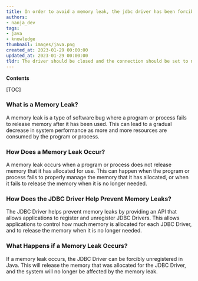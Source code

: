 ```yaml
---
title: In order to avoid a memory leak, the jdbc driver has been forcibly deregistered
authors:
- nanja_dev
tags:
- java
- knowledge
thumbnail: images/java.png
created_at: 2023-01-29 00:00:00
updated_at: 2023-01-29 00:00:00
tldr: The driver should be closed and the connection should be set to null when it is no longer needed.
---
```


**Contents**

[TOC]

### What is a Memory Leak?
A memory leak is a type of software bug where a program or process fails to release memory after it has been used. This can lead to a gradual decrease in system performance as more and more resources are consumed by the program or process.

### How Does a Memory Leak Occur?
A memory leak occurs when a program or process does not release memory that it has allocated for use. This can happen when the program or process fails to properly manage the memory that it has allocated, or when it fails to release the memory when it is no longer needed.

### How Does the JDBC Driver Help Prevent Memory Leaks?
The JDBC Driver helps prevent memory leaks by providing an API that allows applications to register and unregister JDBC Drivers. This allows applications to control how much memory is allocated for each JDBC Driver, and to release the memory when it is no longer needed.

### What Happens if a Memory Leak Occurs?
If a memory leak occurs, the JDBC Driver can be forcibly unregistered in Java. This will release the memory that was allocated for the JDBC Driver, and the system will no longer be affected by the memory leak.
